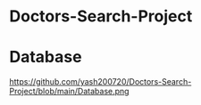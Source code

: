 # Doctors-Search-Project
# Database
https://github.com/yash200720/Doctors-Search-Project/blob/main/Database.png
